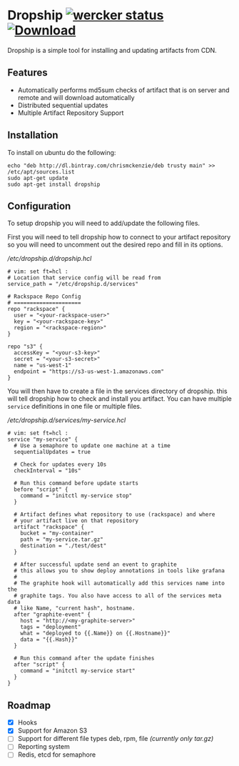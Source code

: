 # Dropship [![wercker status](https://app.wercker.com/status/5d41eb9b54b132fe61de62acc6ee5f37/s "wercker status")](https://app.wercker.com/project/bykey/5d41eb9b54b132fe61de62acc6ee5f37) [ ![Download](https://api.bintray.com/packages/chrismckenzie/deb/dropship/images/download.svg) ](https://bintray.com/chrismckenzie/deb/dropship/_latestVersion)

Dropship is a simple tool for installing and updating artifacts from CDN.

## Features

- Automatically performs md5sum checks of artifact that is on server and remote
and will download automatically
- Distributed sequential updates
- Multiple Artifact Repository Support

## Installation

To install on ubuntu do the following:

```
echo "deb http://dl.bintray.com/chrismckenzie/deb trusty main" >> /etc/apt/sources.list
sudo apt-get update
sudo apt-get install dropship
```

## Configuration

To setup dropship you will need to add/update the following files.

First you will need to tell dropship how to connect to your artifact repository
so you will need to uncomment out the desired repo and fill in its options.

_/etc/dropship.d/dropship.hcl_
```hcl
# vim: set ft=hcl :
# Location that service config will be read from
service_path = "/etc/dropship.d/services"

# Rackspace Repo Config
# =====================
repo "rackspace" {
  user = "<your-rackspace-user>"
  key = "<your-rackspace-key>"
  region = "<rackspace-region>"
}

repo "s3" {
  accessKey = "<your-s3-key>"
  secret = "<your-s3-secret>"
  name = "us-west-1"
  endpoint = "https://s3-us-west-1.amazonaws.com"
}
```

You will then have to create a file in the services directory of dropship. this 
will tell dropship how to check and install you artifact. You can have multiple
`service` definitions in one file or multiple files.

_/etc/dropship.d/services/my-service.hcl_
```hcl
# vim: set ft=hcl :
service "my-service" {
  # Use a semaphore to update one machine at a time
  sequentialUpdates = true

  # Check for updates every 10s
  checkInterval = "10s"

  # Run this command before update starts
  before "script" {
    command = "initctl my-service stop"
  }

  # Artifact defines what repository to use (rackspace) and where 
  # your artifact live on that repository
  artifact "rackspace" {
    bucket = "my-container"
    path = "my-service.tar.gz"
    destination = "./test/dest"
  }

  # After successful update send an event to graphite
  # this allows you to show deploy annotations in tools like grafana
  # 
  # The graphite hook will automatically add this services name into the 
  # graphite tags. You also have access to all of the services meta data
  # like Name, "current hash", hostname.
  after "graphite-event" {
    host = "http://<my-graphite-server>"
    tags = "deployment"
    what = "deployed to {{.Name}} on {{.Hostname}}"
    data = "{{.Hash}}"
  }

  # Run this command after the update finishes
  after "script" {
    command = "initctl my-service start"
  }
}
```

## Roadmap

- [X] Hooks
- [X] Support for Amazon S3
- [ ] Support for different file types deb, rpm, file _(currently only tar.gz)_
- [ ] Reporting system
- [ ] Redis, etcd for semaphore
